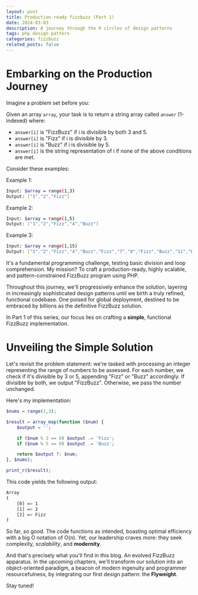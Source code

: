 ```yaml
---
layout: post
title: Production-ready fizzbuzz (Part 1)
date: 2024-03-03
description: A journey through the 9 circles of design patterns
tags: php design pattern
categories: fizzbuzz
related_posts: false
---
```


# Embarking on the Production Journey

Imagine a problem set before you:

Given an array `array`, your task is to return a string array called `answer` (1-indexed) where:

- `answer[i]` is "FizzBuzz" if i is divisible by both 3 and 5.
- `answer[i]` is "Fizz" if i is divisible by 3.
- `answer[i]` is "Buzz" if i is divisible by 5.
- `answer[i]` is the string representation of i if none of the above conditions are met.

Consider these examples:

Example 1:
```bash
Input: $array = range(1,3)
Output: ["1","2","Fizz"]
```

Example 2:
```bash
Input: $array = range(1,5)
Output: ["1","2","Fizz","4","Buzz"]
```

Example 3:
```bash
Input: $array = range(1,15)
Output: ["1","2","Fizz","4","Buzz","Fizz","7","8","Fizz","Buzz","11","Fizz","13","14","FizzBuzz"]
```

It's a fundamental programming challenge, testing basic division and loop comprehension. My mission? To craft a production-ready, highly scalable, and pattern-constrained FizzBuzz program using PHP.

Throughout this journey, we'll progressively enhance the solution, layering in increasingly sophisticated design patterns until we birth a truly refined, functional codebase. One poised for global deployment, destined to be embraced by billions as the definitive FizzBuzz solution.

In Part 1 of this series, our focus lies on crafting a **simple**, functional FizzBuzz implementation.

# Unveiling the Simple Solution

Let's revisit the problem statement: we're tasked with processing an integer representing the range of numbers to be assessed. For each number, we check if it's divisible by 3 or 5, appending "Fizz" or "Buzz" accordingly. If divisible by both, we output "FizzBuzz". Otherwise, we pass the number unchanged.

Here's my implementation:

```php
$nums = range(1,3);

$result = array_map(function ($num) {
    $output = '';

    if ($num % 3 == 0) $output .= 'Fizz';
    if ($num % 5 == 0) $output .= 'Buzz';

    return $output ?: $num;
}, $nums);

print_r($result);
```

This code yields the following output:
```bash
Array
(
    [0] => 1
    [1] => 2
    [2] => Fizz
)
```

So far, so good. The code functions as intended, boasting optimal efficiency with a big O notation of O(n). Yet, our leadership craves more: they seek complexity, _scalability_, and **modernity**.

And that's precisely what you'll find in this blog. An evolved FizzBuzz apparatus. In the upcoming chapters, we'll transform our solution into an object-oriented paradigm, a beacon of modern ingenuity and programmer resourcefulness, by integrating our first design pattern: the **Flyweight**.

Stay tuned!